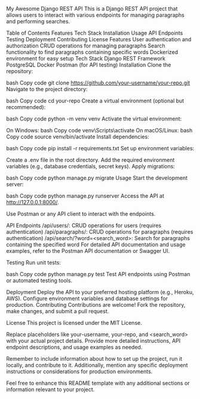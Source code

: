 My Awesome Django REST API
This is a Django REST API project that allows users to interact with various endpoints for managing paragraphs and performing searches.

Table of Contents
Features
Tech Stack
Installation
Usage
API Endpoints
Testing
Deployment
Contributing
License
Features
User authentication and authorization
CRUD operations for managing paragraphs
Search functionality to find paragraphs containing specific words
Dockerized environment for easy setup
Tech Stack
Django REST Framework
PostgreSQL
Docker
Postman (for API testing)
Installation
Clone the repository:

bash
Copy code
git clone https://github.com/your-username/your-repo.git
Navigate to the project directory:

bash
Copy code
cd your-repo
Create a virtual environment (optional but recommended):

bash
Copy code
python -m venv venv
Activate the virtual environment:

On Windows:
bash
Copy code
venv\Scripts\activate
On macOS/Linux:
bash
Copy code
source venv/bin/activate
Install dependencies:

bash
Copy code
pip install -r requirements.txt
Set up environment variables:

Create a .env file in the root directory.
Add the required environment variables (e.g., database credentials, secret keys).
Apply migrations:

bash
Copy code
python manage.py migrate
Usage
Start the development server:

bash
Copy code
python manage.py runserver
Access the API at http://127.0.0.1:8000/.

Use Postman or any API client to interact with the endpoints.

API Endpoints
/api/users/: CRUD operations for users (requires authentication)
/api/paragraphs/: CRUD operations for paragraphs (requires authentication)
/api/search/?word=<search_word>: Search for paragraphs containing the specified word
For detailed API documentation and usage examples, refer to the Postman API documentation or Swagger UI.

Testing
Run unit tests:

bash
Copy code
python manage.py test
Test API endpoints using Postman or automated testing tools.

Deployment
Deploy the API to your preferred hosting platform (e.g., Heroku, AWS).
Configure environment variables and database settings for production.
Contributing
Contributions are welcome! Fork the repository, make changes, and submit a pull request.

License
This project is licensed under the MIT License.

Replace placeholders like your-username, your-repo, and <search_word> with your actual project details. Provide more detailed instructions, API endpoint descriptions, and usage examples as needed.

Remember to include information about how to set up the project, run it locally, and contribute to it. Additionally, mention any specific deployment instructions or considerations for production environments.

Feel free to enhance this README template with any additional sections or information relevant to your project.
